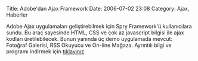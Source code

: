 Title: Adobe&#039;dan Ajax Framework
Date: 2006-07-02 23:08
Category: Ajax, Haberler

Adobe Ajax uygulamaları geliştirebilmek için Spry Framework'ü
kullanıcılara sundu. Bu araç sayesinde HTML, CSS ve çok az javascript
bilgisi ile ajax kodları üretilebilecek. Bunun yanında üç demo
uygulamada mevcut: Fotoğraf Galerisi, RSS Okuyucu ve On-line Mağaza.
Ayrıntılı bilgi ve programı indirmek için [tıklayınız][].

  [tıklayınız]: http://labs.adobe.com/technologies/spry/
